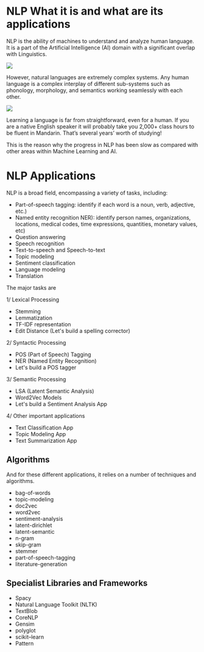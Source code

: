 #  NLP What it is and what are its applications

NLP is the ability of machines to understand and analyze human language. It is a part of the Artificial Intelligence (AI) domain with a significant overlap with Linguistics.

![](https://cdn-images-1.medium.com/max/1600/1*Ldc8IUYbFiAU83HIfJbtNQ.png)

However, natural languages are extremely complex systems. 
Any human language is a complex interplay of different sub-systems such as phonology, morphology, and semantics working seamlessly with each other.

![](https://cdn-images-1.medium.com/max/1600/1*1b7F8fn9qYUloo4GxpHyUw.png)

Learning a language is far from straightforward, even for a human. If you are a native English speaker it will probably take you 2,000+ class hours to be fluent in Mandarin. That’s several years’ worth of studying! 

This is the reason why the progress in NLP has been slow as compared with other areas within Machine Learning and AI.

# NLP Applications

NLP is a broad field, encompassing a variety of tasks, including:

- Part-of-speech tagging: identify if each word is a noun, verb, adjective, etc.)
- Named entity recognition NER): identify person names, organizations, locations, medical codes, time expressions, quantities, monetary values, etc)
- Question answering
- Speech recognition
- Text-to-speech and Speech-to-text
- Topic modeling
- Sentiment classification
- Language modeling
- Translation

The major tasks are 

1/ Lexical Processing

  * Stemming
  * Lemmatization
  * TF-IDF representation
  * Edit Distance (Let's build a spelling corrector)

2/ Syntactic Processing

  * POS (Part of Speech) Tagging
  * NER (Named Entity Recognition)
  * Let's build a POS tagger

3/ Semantic Processing

  * LSA (Latent Semantic Analysis)
  * Word2Vec Models
  * Let's build a Sentiment Analysis App

4/ Other important applications

  * Text Classification App
  * Topic Modeling App
  * Text Summarization App


## Algorithms

And for these different applications, it relies on a number of techniques and algorithms. 

- bag-of-words
- topic-modeling
- doc2vec
- word2vec
- sentiment-analysis
- latent-dirichlet
- latent-semantic
- n-gram
- skip-gram
- stemmer
- part-of-speech-tagging
- literature-generation

## Specialist Libraries and Frameworks

- Spacy
- Natural Language Toolkit (NLTK)
- TextBlob
- CoreNLP
- Gensim
- polyglot
- scikit–learn
- Pattern